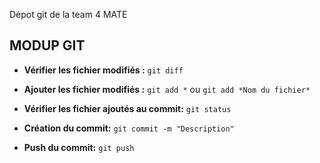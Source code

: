 Dépot git de la team 4 MATE

## MODUP GIT

 - **Vérifier les fichier modifiés :**
  `git diff`

 - **Ajouter les fichier modifiés :**
  `git add *` ou  `git add *Nom du fichier*` 
  
 - **Vérifier les fichier ajoutés au commit:**
  `git status`

 - **Création du commit:**
  `git commit -m "Description"`

 - **Push du commit:**
  `git push`